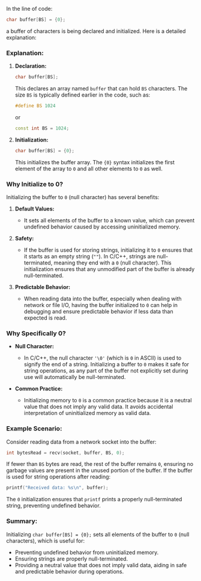 In the line of code:

```cpp
char buffer[BS] = {0};
```

a buffer of characters is being declared and initialized. Here is a detailed explanation:

### Explanation:

1. **Declaration:**
   ```cpp
   char buffer[BS];
   ```
   This declares an array named `buffer` that can hold `BS` characters. The size `BS` is typically defined earlier in the code, such as:
   ```cpp
   #define BS 1024
   ```
   or
   ```cpp
   const int BS = 1024;
   ```

2. **Initialization:**
   ```cpp
   char buffer[BS] = {0};
   ```
   This initializes the buffer array. The `{0}` syntax initializes the first element of the array to `0` and all other elements to `0` as well.

### Why Initialize to 0?

Initializing the buffer to `0` (null character) has several benefits:

1. **Default Values:**
   - It sets all elements of the buffer to a known value, which can prevent undefined behavior caused by accessing uninitialized memory.

2. **Safety:**
   - If the buffer is used for storing strings, initializing it to `0` ensures that it starts as an empty string (`""`). In C/C++, strings are null-terminated, meaning they end with a `0` (null character). This initialization ensures that any unmodified part of the buffer is already null-terminated.

3. **Predictable Behavior:**
   - When reading data into the buffer, especially when dealing with network or file I/O, having the buffer initialized to `0` can help in debugging and ensure predictable behavior if less data than expected is read.

### Why Specifically 0?

- **Null Character:**
  - In C/C++, the null character `'\0'` (which is `0` in ASCII) is used to signify the end of a string. Initializing a buffer to `0` makes it safe for string operations, as any part of the buffer not explicitly set during use will automatically be null-terminated.

- **Common Practice:**
  - Initializing memory to `0` is a common practice because it is a neutral value that does not imply any valid data. It avoids accidental interpretation of uninitialized memory as valid data.

### Example Scenario:

Consider reading data from a network socket into the buffer:
```cpp
int bytesRead = recv(socket, buffer, BS, 0);
```
If fewer than `BS` bytes are read, the rest of the buffer remains `0`, ensuring no garbage values are present in the unused portion of the buffer. If the buffer is used for string operations after reading:
```cpp
printf("Received data: %s\n", buffer);
```
The `0` initialization ensures that `printf` prints a properly null-terminated string, preventing undefined behavior.

### Summary:

Initializing `char buffer[BS] = {0};` sets all elements of the buffer to `0` (null characters), which is useful for:
- Preventing undefined behavior from uninitialized memory.
- Ensuring strings are properly null-terminated.
- Providing a neutral value that does not imply valid data, aiding in safe and predictable behavior during operations.